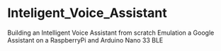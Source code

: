 # Inteligent_Voice_Assistant
Building an Intelligent Voice Assistant from scratch Emulation a Google Assistant on a RaspberryPi and Arduino Nano 33 BLE
